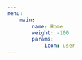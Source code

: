 ```yaml
---
menu:
    main:
        name: Home
        weight: -100
        params:
            icon: user
---
```

